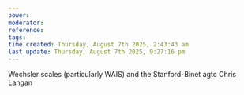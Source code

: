 ```yaml
---
power: 
moderator:
reference:
tags: 
time created: Thursday, August 7th 2025, 2:43:43 am
last update: Thursday, August 7th 2025, 9:27:16 pm
---
```

Wechsler scales (particularly WAIS) and the Stanford-Binet
agtc
Chris Langan

